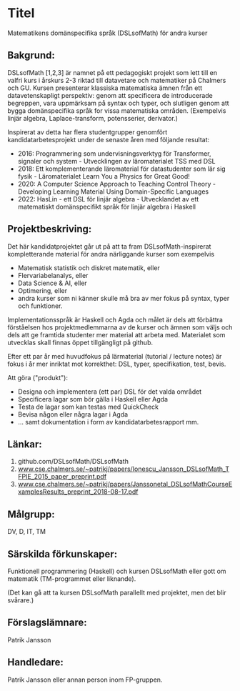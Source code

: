 # Titel

Matematikens domänspecifika språk (DSLsofMath) för andra kurser

## Bakgrund:

DSLsofMath [1,2,3] är namnet på ett pedagogiskt projekt som lett till en valfri kurs i årskurs 2-3 riktad till datavetare och matematiker på Chalmers och GU. Kursen presenterar klassiska matematiska ämnen från ett datavetenskapligt perspektiv: genom att specificera de introducerade begreppen, vara uppmärksam på syntax och typer, och slutligen genom att bygga domänspecifika språk for vissa matematiska områden. (Exempelvis linjär algebra, Laplace-transform, potensserier, derivator.)

Inspirerat av detta har flera studentgrupper genomfört kandidatarbetesprojekt under de senaste åren med följande resultat:

+ 2016: Programmering som undervisningsverktyg för Transformer, signaler och system - Utvecklingen av läromaterialet TSS med DSL
+ 2018: Ett komplementerande läromaterial för datastudenter som lär sig fysik - Läromaterialet Learn You a Physics for Great Good!
+ 2020: A Computer Science Approach to Teaching Control Theory - Developing Learning Material Using Domain-Specific Languages
+ 2022: HasLin - ett DSL för linjär algebra - Utvecklandet av ett matematiskt domänspecifikt språk för linjär algebra i Haskell

## Projektbeskriving:

Det här kandidatprojektet går ut på att ta fram DSLsofMath-inspirerat
kompletterande material för andra närliggande kurser som exempelvis

* Matematisk statistik och diskret matematik, eller
* Flervariabelanalys, eller
* Data Science & AI, eller
* Optimering, eller
* andra kurser som ni känner skulle må bra av mer fokus på syntax, typer och funktioner.

Implementationsspråk är Haskell och Agda och målet är dels att
förbättra förståelsen hos projektmedlemmarna av de kurser och ämnen
som väljs och dels att ge framtida studenter mer material att arbeta
med. Materialet som utvecklas skall finnas öppet tillgängligt på
github.

Efter ett par år med huvudfokus på lärmaterial (tutorial / lecture notes) är fokus i år mer inriktat mot korrekthet: DSL, typer, specifikation, test, bevis.

Att göra ("produkt"):

* Designa och implementera (ett par) DSL för det valda området
* Specificera lagar som bör gälla i Haskell eller Agda
* Testa de lagar som kan testas med QuickCheck
* Bevisa någon eller några lagar i Agda
* ... samt dokumentation i form av kandidatarbetesrapport mm.


## Länkar:

1. github.com/DSLsofMath/DSLsofMath
2. www.cse.chalmers.se/~patrikj/papers/Ionescu_Jansson_DSLsofMath_TFPIE_2015_paper_preprint.pdf
3. www.cse.chalmers.se/~patrikj/papers/Janssonetal_DSLsofMathCourseExamplesResults_preprint_2018-08-17.pdf

## Målgrupp:

DV, D, IT, TM

## Särskilda förkunskaper:

Funktionell programmering (Haskell) och kursen DSLsofMath eller gott om matematik (TM-programmet eller liknande).

(Det kan gå att ta kursen DSLsofMath parallellt med projektet, men det blir svårare.)

## Förslagslämnare:

Patrik Jansson

## Handledare:

Patrik Jansson eller annan person inom FP-gruppen.
